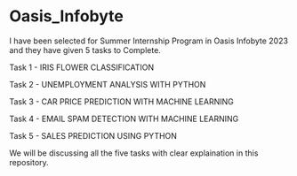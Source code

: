 # Oasis_Infobyte
I have been selected for Summer Internship Program in Oasis Infobyte 2023 and they have given 5 tasks to Complete.

Task 1 - IRIS FLOWER CLASSIFICATION

Task 2 - UNEMPLOYMENT ANALYSIS WITH PYTHON

Task 3 - CAR PRICE PREDICTION WITH MACHINE LEARNING

Task 4 - EMAIL SPAM DETECTION WITH MACHINE LEARNING

Task 5 - SALES PREDICTION USING PYTHON

We will be discussing all the five tasks with clear explaination in this repository.
